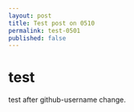 ```yaml
---
layout: post
title: Test post on 0510
permalink: test-0501
published: false
---
```


# test

test after github-username change.
